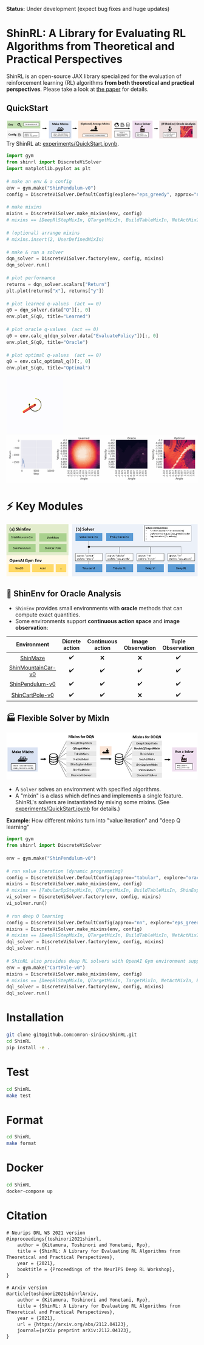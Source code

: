 **Status:** Under development (expect bug fixes and huge updates)

# ShinRL: A Library for Evaluating RL Algorithms from Theoretical and Practical Perspectives

ShinRL is an open-source JAX library specialized for the evaluation of reinforcement learning (RL) algorithms **from both theoretical and practical perspectives**.
Please take a look at [the paper](https://arxiv.org/abs/2112.04123) for details.

## QuickStart

![QuickStart](assets/quickstart.png)
Try ShinRL at: [experiments/QuickStart.ipynb](experiments/QuickStart.ipynb).

```python
import gym
from shinrl import DiscreteViSolver
import matplotlib.pyplot as plt

# make an env & a config
env = gym.make("ShinPendulum-v0")
config = DiscreteViSolver.DefaultConfig(explore="eps_greedy", approx="nn", steps_per_epoch=10000)

# make mixins
mixins = DiscreteViSolver.make_mixins(env, config)
# mixins == [DeepRlStepMixIn, QTargetMixIn, BuildTableMixIn, NetActMixIn, BuildNetMixIn, ShinExploreMixIn, ShinEvalMixIn, DiscreteViSolver]

# (optional) arrange mixins
# mixins.insert(2, UserDefinedMixIn)

# make & run a solver
dqn_solver = DiscreteViSolver.factory(env, config, mixins)
dqn_solver.run()

# plot performance
returns = dqn_solver.scalars["Return"]
plt.plot(returns["x"], returns["y"])

# plot learned q-values  (act == 0)
q0 = dqn_solver.data["Q"][:, 0]
env.plot_S(q0, title="Learned")

# plot oracle q-values  (act == 0)
q0 = env.calc_q(dqn_solver.data["EvaluatePolicy"])[:, 0]
env.plot_S(q0, title="Oracle")

# plot optimal q-values  (act == 0)
q0 = env.calc_optimal_q()[:, 0]
env.plot_S(q0, title="Optimal")
```

![Pendulum](assets/pendulum.gif)
![Example](assets/continual.gif)


# :zap: Key Modules

![overview](assets/overview.png)

## :microscope: ShinEnv for Oracle Analysis

* `ShinEnv` provides small environments with **oracle** methods that can compute exact quantities.
* Some environments support **continuous action space** and **image observation**:

|                  Environment                  |   Dicrete action   | Continuous action  | Image Observation  | Tuple Observation  |
| :-------------------------------------------: | :----------------: | :----------------: | :----------------: | :----------------: |
|         [ShinMaze](shinrl/envs/Maze)          | :heavy_check_mark: |        :x:         |        :x:         | :heavy_check_mark: |
| [ShinMountainCar-v0](shinrl/envs/mountaincar) | :heavy_check_mark: | :heavy_check_mark: | :heavy_check_mark: | :heavy_check_mark: |
|    [ShinPendulum-v0](shinrl/envs/pendulum)    | :heavy_check_mark: | :heavy_check_mark: | :heavy_check_mark: | :heavy_check_mark: |
|    [ShinCartPole-v0](shinrl/envs/cartpole)    | :heavy_check_mark: | :heavy_check_mark: |        :x:         | :heavy_check_mark: |




## :factory: Flexible Solver by MixIn

![MixIn](assets/MixIn.png)

* A `Solver` solves an environment with specified algorithms.
* A "mixin" is a class which defines and implements a single feature. ShinRL's solvers are instantiated by mixing some mixins. (See [experiments/QuickStart.ipynb](experiments/QuickStart.ipynb) for details.)

**Example**: How different mixins turn into "value iteration" and "deep Q learning"

```python
import gym
from shinrl import DiscreteViSolver

env = gym.make("ShinPendulum-v0")

# run value iteration (dynamic programming)
config = DiscreteViSolver.DefaultConfig(approx="tabular", explore="oracle")
mixins = DiscreteViSolver.make_mixins(env, config)
# mixins == [TabularDpStepMixIn, QTargetMixIn, BuildTableMixIn, ShinExploreMixIn, ShinEvalMixIn, DiscreteViSolver]
vi_solver = DiscreteViSolver.factory(env, config, mixins)
vi_solver.run()

# run deep Q learning 
config = DiscreteViSolver.DefaultConfig(approx="nn", explore="eps_greedy")
mixins = DiscreteViSolver.make_mixins(env, config)  
# mixins == [DeepRlStepMixIn, QTargetMixIn, BuildTableMixIn, NetActMixIn, BuildNetMixIn, ShinExploreMixIn, ShinEvalMixIn, DiscreteViSolver]
dql_solver = DiscreteViSolver.factory(env, config, mixins)
dql_solver.run()

# ShinRL also provides deep RL solvers with OpenAI Gym environment supports.
env = gym.make("CartPole-v0")
mixins = DiscreteViSolver.make_mixins(env, config)  
# mixins == [DeepRlStepMixIn, QTargetMixIn, TargetMixIn, NetActMixIn, BuildNetMixIn, GymExploreMixIn, GymEvalMixIn, DiscreteViSolver]
dql_solver = DiscreteViSolver.factory(env, config, mixins)
dql_solver.run()
```

# Installation

```bash
git clone git@github.com:omron-sinicx/ShinRL.git
cd ShinRL
pip install -e .
```

# Test

```bash
cd ShinRL
make test
```

# Format

```bash
cd ShinRL
make format
```

# Docker

```bash
cd ShinRL
docker-compose up
```

# Citation

```
# Neurips DRL WS 2021 version
@inproceedings{toshinori2021shinrl,
    author = {Kitamura, Toshinori and Yonetani, Ryo},
    title = {ShinRL: A Library for Evaluating RL Algorithms from Theoretical and Practical Perspectives},
    year = {2021},
    booktitle = {Proceedings of the NeurIPS Deep RL Workshop},
}

# Arxiv version
@article{toshinori2021shinrlArxiv,
    author = {Kitamura, Toshinori and Yonetani, Ryo},
    title = {ShinRL: A Library for Evaluating RL Algorithms from Theoretical and Practical Perspectives},
    year = {2021},
    url = {https://arxiv.org/abs/2112.04123},
    journal={arXiv preprint arXiv:2112.04123},
}
```
